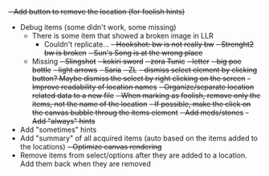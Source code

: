 ~~- Add button to remove the location (for foolish hints)~~
- Debug items (some didn't work, some missing)
    - There is some item that showed a broken image in LLR
        - Couldn't replicate...
    ~~- Hookshot: bw is not really bw~~
    ~~- Strenght2 bw is broken~~
    ~~- Sun's Song is at the wrong place~~
    - Missing
        ~~- Slingshot~~
        ~~- kokiri sword~~
        ~~- zora Tunic~~
        ~~- letter~~ 
        ~~- big poe bottle~~
        ~~- light arrows~~
        ~~- Saria~~
        ~~- ZL~~
~~- dismiss select element by clicking button? Maybe dismiss the select by right clicking on the screen~~
~~- Improve readability of location names~~
~~- Organize/separate location related data to a new file~~
~~- When marking as foolish, remove only the items, not the name of the location~~
~~- If possible, make the click on the canvas bubble throug the items element~~
~~- Add meds/stones~~
~~- Add "always" hints~~
- Add "sometimes" hints
- Add "summary" of all acquired items (auto based on the items added to the locations)
~~- Optimize canvas rendering~~
- Remove items from select/options after they are added to a location. Add them back when they are removed
